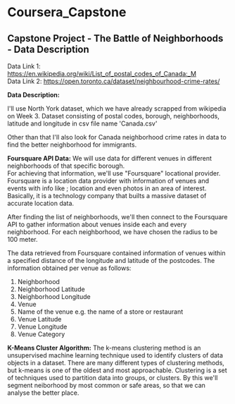 # Coursera_Capstone

## Capstone Project - The Battle of Neighborhoods - Data Description
Data Link 1: https://en.wikipedia.org/wiki/List_of_postal_codes_of_Canada:_M <br>
Data Link 2: https://open.toronto.ca/dataset/neighbourhood-crime-rates/<br>

**Data Description:**

I'll use North York dataset, which we have already scrapped from wikipedia on Week 3. Dataset consisting of postal codes, borough, neighborhoods, latitude and longitude in csv file name 'Canada.csv'

Other than that I'll also look for Canada neighborhood crime rates in data to find the better neighborhood for immigrants.

**Foursquare API Data:**
We will use data for different venues in different neighborhoods of that specific borough.<br>
For achieving that information, we'll use "Foursquare" locational provider.<br>
Foursquare is a location data provider with information of venues and events with info like ; location and even photos in an area of interest.<br>
Basically, it is a technology company that builts a massive dataset of accurate location data.<br>

After finding the list of neighborhoods, we'll then connect to the Foursquare API to gather information about venues inside each and every neighborhood. For each neighborhood, we have chosen the radius to be 100 meter.<br>

The data retrieved from Foursquare contained information of venues within a specified distance of the longitude and latitude of the postcodes. The information obtained per venue as follows:<br>

1. Neighborhood
2. Neighborhood Latitude
3. Neighborhood Longitude
4. Venue
5. Name of the venue e.g. the name of a store or restaurant
6. Venue Latitude
7. Venue Longitude
8. Venue Category

**K-Means Cluster Algorithm:**
The k-means clustering method is an unsupervised machine learning technique used to identify clusters of data objects in a dataset. There are many different types of clustering methods, but k-means is one of the oldest and most approachable. Clustering is a set of techniques used to partition data into groups, or clusters. By this we'll segment neiborhood by most common or safe areas, so that we can analyse the better place.
